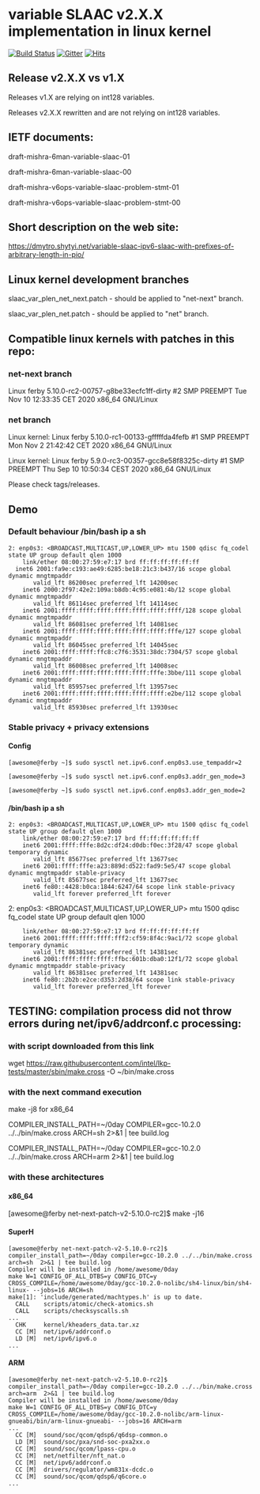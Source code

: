 # variable SLAAC v2.X.X implementation in linux kernel 

[![Build Status](https://app.travis-ci.com/dmytroshytyi/variable-slaac.svg?branch=master&status=passed)](https://app.travis-ci.com/github/dmytroshytyi/variable-slaac)
[![Gitter](https://badges.gitter.im/dmytroshytyi/variable-slaac-linux-implementation.svg)](https://gitter.im/dmytroshytyi/variable-slaac-linux-implementation?utm_source=badge&utm_medium=badge&utm_campaign=pr-badge)
[![Hits](https://hits.seeyoufarm.com/api/count/incr/badge.svg?url=https%3A%2F%2Fgithub.com%2Fdmytroshytyi%2Fvariable-slaac&count_bg=%2379C83D&title_bg=%23555555&icon=&icon_color=%23E7E7E7&title=hits&edge_flat=false)](https://hits.seeyoufarm.com)

## Release v2.X.X vs v1.X

Releases v1.X are relying on int128 variables.

Releases v2.X.X rewritten and are not relying on int128 variables.

## IETF documents: 

draft-mishra-6man-variable-slaac-01

draft-mishra-6man-variable-slaac-00


draft-mishra-v6ops-variable-slaac-problem-stmt-01

draft-mishra-v6ops-variable-slaac-problem-stmt-00

## Short description on the web site:

https://dmytro.shytyi.net/variable-slaac-ipv6-slaac-with-prefixes-of-arbitrary-length-in-pio/

## Linux kernel development branches

slaac_var_plen_net_next.patch - should be applied to "net-next" branch.


slaac_var_plen_net.patch - should be applied to "net" branch.


## Compatible linux kernels with patches in this repo:

### net-next branch

Linux ferby 5.10.0-rc2-00757-g8be33ecfc1ff-dirty #2 SMP PREEMPT Tue Nov 10 12:33:35 CET 2020 x86_64 GNU/Linux

### net branch

Linux kernel: Linux ferby 5.10.0-rc1-00133-gfffffda4fefb #1 SMP PREEMPT Mon Nov 2 21:42:42 CET 2020 x86_64 GNU/Linux

Linux kernel: Linux ferby 5.9.0-rc3-00357-gcc8e58f8325c-dirty #1 SMP PREEMPT Thu Sep 10 10:50:34 CEST 2020 x86_64 GNU/Linux

Please check tags/releases.


## Demo

### Default behaviour /bin/bash ip a sh

```
2: enp0s3: <BROADCAST,MULTICAST,UP,LOWER_UP> mtu 1500 qdisc fq_codel state UP group default qlen 1000
    link/ether 08:00:27:59:e7:17 brd ff:ff:ff:ff:ff:ff
  inet6 2001:fa9e:c193:ae49:6285:be18:21c3:b437/16 scope global dynamic mngtmpaddr 
       valid_lft 86200sec preferred_lft 14200sec
    inet6 2000:2f97:42e2:109a:b8db:4c95:e081:4b/12 scope global dynamic mngtmpaddr 
       valid_lft 86114sec preferred_lft 14114sec
    inet6 2001:ffff:ffff:ffff:ffff:ffff:ffff:ffff/128 scope global dynamic mngtmpaddr 
       valid_lft 86081sec preferred_lft 14081sec
    inet6 2001:ffff:ffff:ffff:ffff:ffff:ffff:fffe/127 scope global dynamic mngtmpaddr 
       valid_lft 86045sec preferred_lft 14045sec
    inet6 2001:ffff:ffff:ffc8:c7f6:3531:38dc:7304/57 scope global dynamic mngtmpaddr 
       valid_lft 86008sec preferred_lft 14008sec
    inet6 2001:ffff:ffff:ffff:ffff:ffff:fffe:3bbe/111 scope global dynamic mngtmpaddr 
       valid_lft 85957sec preferred_lft 13957sec
    inet6 2001:ffff:ffff:ffff:ffff:ffff:ffff:e2be/112 scope global dynamic mngtmpaddr 
       valid_lft 85930sec preferred_lft 13930sec
```




### Stable privacy + privacy extensions

#### Config

```
[awesome@ferby ~]$ sudo sysctl net.ipv6.conf.enp0s3.use_tempaddr=2

[awesome@ferby ~]$ sudo sysctl net.ipv6.conf.enp0s3.addr_gen_mode=3

[awesome@ferby ~]$ sudo sysctl net.ipv6.conf.enp0s3.addr_gen_mode=2
```

#### /bin/bash ip a sh

```
2: enp0s3: <BROADCAST,MULTICAST,UP,LOWER_UP> mtu 1500 qdisc fq_codel state UP group default qlen 1000
    link/ether 08:00:27:59:e7:17 brd ff:ff:ff:ff:ff:ff
    inet6 2001:ffff:fffe:8d2c:df24:d0db:f0ec:3f28/47 scope global temporary dynamic 
       valid_lft 85677sec preferred_lft 13677sec
    inet6 2001:ffff:fffe:a23:889d:d522:fad9:5e5/47 scope global dynamic mngtmpaddr stable-privacy 
       valid_lft 85677sec preferred_lft 13677sec
    inet6 fe80::4428:b0ca:1844:6247/64 scope link stable-privacy 
       valid_lft forever preferred_lft forever
```

2: enp0s3: <BROADCAST,MULTICAST,UP,LOWER_UP> mtu 1500 qdisc fq_codel state UP group default qlen 1000

```
    link/ether 08:00:27:59:e7:17 brd ff:ff:ff:ff:ff:ff
    inet6 2001:ffff:ffff:ffff:fff2:cf59:8f4c:9ac1/72 scope global temporary dynamic 
       valid_lft 86381sec preferred_lft 14381sec
    inet6 2001:ffff:ffff:ffff:ffbc:601b:dba0:12f1/72 scope global dynamic mngtmpaddr stable-privacy 
       valid_lft 86381sec preferred_lft 14381sec
    inet6 fe80::2b2b:e2ce:d353:2d38/64 scope link stable-privacy 
       valid_lft forever preferred_lft forever
```

## TESTING: compilation process did not throw errors during net/ipv6/addrconf.c processing:

### with script downloaded from this link

wget https://raw.githubusercontent.com/intel/lkp-tests/master/sbin/make.cross -O ~/bin/make.cross 

### with the next command execution 

make -j8 for x86_64

COMPILER_INSTALL_PATH=~/0day COMPILER=gcc-10.2.0 ../../bin/make.cross  ARCH=sh  2>&1 | tee build.log

COMPILER_INSTALL_PATH=~/0day COMPILER=gcc-10.2.0 ../../bin/make.cross  ARCH=arm  2>&1 | tee build.log


### with these architectures

#### x86_64

[awesome@ferby net-next-patch-v2-5.10.0-rc2]$ make -j16

	
#### SuperH

```
[awesome@ferby net-next-patch-v2-5.10.0-rc2]$ compiler_install_path=~/0day compiler=gcc-10.2.0 ../../bin/make.cross  arch=sh  2>&1 | tee build.log
Compiler will be installed in /home/awesome/0day
make W=1 CONFIG_OF_ALL_DTBS=y CONFIG_DTC=y CROSS_COMPILE=/home/awesome/0day/gcc-10.2.0-nolibc/sh4-linux/bin/sh4-linux- --jobs=16 ARCH=sh
make[1]: 'include/generated/machtypes.h' is up to date.
  CALL    scripts/atomic/check-atomics.sh
  CALL    scripts/checksyscalls.sh
...
  CHK     kernel/kheaders_data.tar.xz
  CC [M]  net/ipv6/addrconf.o
  LD [M]  net/ipv6/ipv6.o
...
```

#### ARM

```
[awesome@ferby net-next-patch-v2-5.10.0-rc2]$ compiler_install_path=~/0day compiler=gcc-10.2.0 ../../bin/make.cross  arch=arm  2>&1 | tee build.log
Compiler will be installed in /home/awesome/0day 
make W=1 CONFIG_OF_ALL_DTBS=y CONFIG_DTC=y CROSS_COMPILE=/home/awesome/0day/gcc-10.2.0-nolibc/arm-linux-gnueabi/bin/arm-linux-gnueabi- --jobs=16 ARCH=arm 
...
  CC [M]  sound/soc/qcom/qdsp6/q6dsp-common.o
  LD [M]  sound/soc/pxa/snd-soc-pxa2xx.o
  CC [M]  sound/soc/qcom/lpass-cpu.o
  CC [M]  net/netfilter/nft_nat.o
  CC [M]  net/ipv6/addrconf.o
  CC [M]  drivers/regulator/wm831x-dcdc.o
  CC [M]  sound/soc/qcom/qdsp6/q6core.o
...
```
